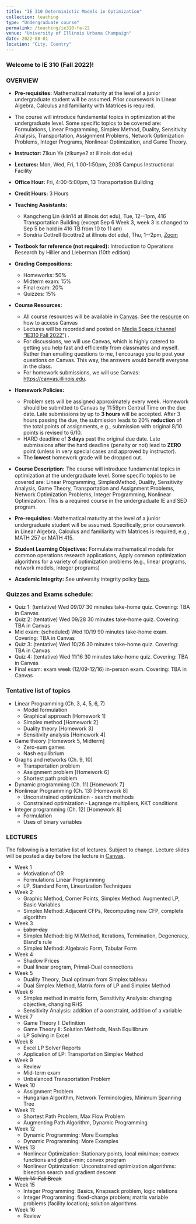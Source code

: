 ```yaml
---
title: "IE 310 Deterministic Models in Optimization"
collection: teaching
type: "Undergraduate course"
permalink: /teaching/ie310-fa-22
venue: "University of Illinois Urbana Champaign"
date: 2022-08-01
location: "City, Country"
---
```


### Welcome to IE 310 (Fall 2022)! 


### OVERVIEW
- **Pre-requisites:** Mathematical maturity at the level of a junior undergraduate student will be assumed. Prior coursework in Linear Algebra, Calculus and familiarity with Matrices is required.
- The course will introduce fundamental topics in optimization at the undergraduate level. Some specific topics to be covered are: Formulations, Linear Programming, Simplex Method, Duality, Sensitivity Analysis, Transportation, Assignment Problems, Network Optimization Problems, Integer Programs, Nonlinear Optimization, and Game Theory. 
- **Instructor:** Zikun Ye (zikunye2 at illinois dot edu)
- **Lectures:** Mon, Wed, Fri, 1:00-1:50pm, 2035 Campus Instructional Facility
- **Office Hour:** Fri, 4:00-5:00pm, 13 Transportation Building
- **Credit Hours:** 3 Hours
- **Teaching Assistants:** 
   * Kangcheng Lin (klin14 at illinois dot edu), Tue, 12--1pm, 416 Transportation Building (except Sep 6 Week 3, week 3 is changed to Sep 5 be hold in 416 TB from 10 to 11 am) 
   * Sondria Cottrell (bcottre2 at illinois dot edu), Thu, 1--2pm, [Zoom](https://illinois.zoom.us/j/84220238997?pwd=RGk1UTBYNzZYS3M1TENYcTFRYzBpUT09)
- **Textbook for reference (not required):** Introduction to Operations Research by Hillier and Lieberman (10th edition)
- **Grading Compositions:**
   * Homeworks: 50% 
   * Midterm exam: 15% 
   * Final exam: 20% 
   * Quizzes: 15% 
- **Course Resources:**
   * All course resources will be available in [Canvas](https://canvas.illinois.edu). See the [resource](https://online.illinois.edu/getting-started/learning-management-systems/canvas) on how to access Canvas
   * Lectures will be recorded and posted on [Media Space (channel “IE310 Fall 2022”)](https://mediaspace.illinois.edu/channel/channelid/268206292) .
   * For discussions, we will use Canvas, which is highly catered to getting you help fast and efficiently from classmates and myself. Rather than emailing questions to me, I encourage you to post your questions on Canvas. This way, the answers would benefit everyone in the class.
   * For homework submissions, we will use Canvas: https://canvas.illinois.edu.

- **Homework Policies:** 
    * Problem sets will be assigned approximately every week. Homework should be submitted to Canvas by 11:59pm Central Time on the due date. Late submissions by up to **3 hours** will be accepted. After 3 hours passing the due, the submission leads to 20% **reduction** of the total points of assignments, e.g., submission with original 8/10 points is revised to 6/10.
    * HARD deadline of **3 days** past the original due date. Late submissions after the hard deadline (penalty or not) lead to **ZERO** point (unless in very special cases and approved by instructor). 
    * The **lowest** homework grade will be dropped out.

- **Course Description:** The course will introduce fundamental topics in optimization at the undergraduate level. Some speciﬁc topics to be covered are: Linear Programming, SimplexMethod, Duality, Sensitivity Analysis, Game Theory, Transportation and Assignment Problems, Network Optimization Problems, Integer Programming, Nonlinear Optimization. This is a required course in the undergraduate IE and SED program.

- **Pre-requisites:** Mathematical maturity at the level of a junior undergraduate student will be assumed. Speciﬁcally, prior coursework in Linear Algebra, Calculus and familiarity with Matrices is required, e.g., MATH 257 or MATH 415.

- **Student Learning Objectives:** Formulate mathematical models for common operations research applications, Apply common optimization algorithms for a variety of optimization problems (e.g., linear programs, network models, integer programs)

- **Academic Integrity:** See university integrity policy [here](https://studentcode.illinois.edu/article1/part4/1-401/).

### Quizzes and Exams schedule:
* Quiz 1: (tentative) Wed 09/07 30 minutes take-home quiz. Covering: TBA in Canvas
* Quiz 2: (tentative) Wed 09/28 30 minutes take-home quiz. Covering: TBA in Canvas 
* Mid exam: (scheduled) Wed 10/19 90 minutes take-home exam. Covering: TBA in Canvas
* Quiz 3: (tentative) Wed 10/26 30 minutes take-home quiz. Covering: TBA in Canvas 
* Quiz 4: (tentative) Wed 11/16 30 minutes take-home quiz. Covering: TBA in Canvas 
* Final exam: exam week (12/09-12/16) in-person exam. Covering: TBA in Canvas


### Tentative list of topics

* Linear Programming (Ch. 3, 4, 5, 6, 7)
    * Model formulation
    * Graphical approach [Homework 1]
    * Simplex method [Homework 2]
    * Duality theory [Homework 3]
    * Sensitivity analysis [Homework 4]
* Game theory [Homework 5, Midterm]
    * Zero-sum games
    * Nash equilibrium
* Graphs and networks (Ch. 9, 10)
    * Transportation problem
    * Assignment problem [Homework 6]
    * Shortest path problem
* Dynamic programming (Ch. 11) [Homework 7]
* Nonlinear Programming (Ch. 13) [Homework 8]
    * Unconstrained optimization - search methods
    * Constrained optimization - Lagrange multipliers, KKT conditions
* Integer programming (Ch. 12) [Homework 8]
    * Formulation
    * Uses of binary variables



### LECTURES
The following is a tentative list of lectures. Subject to change. Lecture slides will be posted a day before the lecture in [Canvas](http://canvas.illinois.edu/).

* Week 1
    * Motivation of OR
    * Formulations Linear Programming
    * LP, Standard Form, Linearization Techniques
* Week 2
    * Graphic Method, Corner Points, Simplex Method: Augmented LP, Basic Variables
    * Simplex Method: Adjacent CFPs, Recomputing new CFP, complete algorithm
* Week 3
    * <s>Labor day</s>
    * Simplex Method: big M Method, Iterations, Termination, Degeneracy, Bland's rule
    * Simplex Method: Algebraic Form, Tabular Form
* Week 4
    * Shadow Prices
    * Dual linear program, Primal-Dual connections
* Week 5
    * Duality Theory, Dual optimum from Simplex tableau 
    * Dual Simplex Method, Matrix form of LP and Simplex Method
* Week 6
    * Simplex method in matrix form, Sensitivity Analysis: changing objective, changing RHS
    * Sensitivity Analysis: addition of a constraint, addition of a variable
* Week 7
    * Game Theory I: Definition
    * Game Theory II: Solution Methods, Nash Equilibrum
    * LP Solving in Excel
* Week 8
    * Excel LP Solver Reports
    * Application of LP: Transportation Simplex Method
* Week 9
    * Review
    * Mid-term exam
    * Unbalanced Transportation Problem
* Week 10
    * Assignment Problem
    * Hungarian Algorithm, Network Terminologies, Minimum Spanning Tree
* Week 11:
    * Shortest Path Problem, Max Flow Problem
    * Augmenting Path Algorithm, Dynamic Programming
* Week 12
    * Dynamic Programming: More Examples
    * Dynamic Programming: More Examples
* Week 13
    * Nonlinear Optimization: Stationary points, local min/max; convex functions and global-min; convex program 
    * Nonlinear Optimization: Unconstrained optimization algorithms: bisection search and gradient descent 
* <s>Week 14: Fall Break</s>
* Week 15
    * Integer Programming: Basics, Knapsack problem, logic relations
    * Integer Programming: fixed-charge problem; matrix variable problems (facility location); solution algorithms 
* Week 16
    * Review

